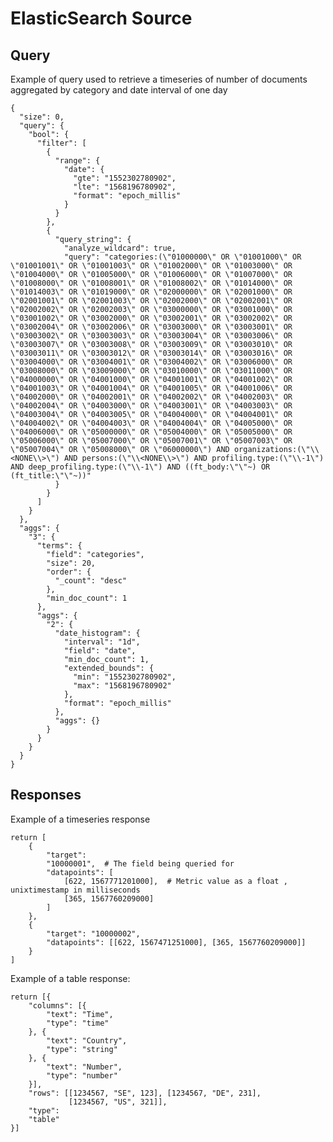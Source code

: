 # ElasticSearch Source


## Query

Example of query used to retrieve a timeseries of number of documents aggregated by category and date interval of one day

    {
      "size": 0,
      "query": {
        "bool": {
          "filter": [
            {
              "range": {
                "date": {
                  "gte": "1552302780902",
                  "lte": "1568196780902",
                  "format": "epoch_millis"
                }
              }
            },
            {
              "query_string": {
                "analyze_wildcard": true,
                "query": "categories:(\"01000000\" OR \"01001000\" OR \"01001001\" OR \"01001003\" OR \"01002000\" OR \"01003000\" OR \"01004000\" OR \"01005000\" OR \"01006000\" OR \"01007000\" OR \"01008000\" OR \"01008001\" OR \"01008002\" OR \"01014000\" OR \"01014003\" OR \"01019000\" OR \"02000000\" OR \"02001000\" OR \"02001001\" OR \"02001003\" OR \"02002000\" OR \"02002001\" OR \"02002002\" OR \"02002003\" OR \"03000000\" OR \"03001000\" OR \"03001002\" OR \"03002000\" OR \"03002001\" OR \"03002002\" OR \"03002004\" OR \"03002006\" OR \"03003000\" OR \"03003001\" OR \"03003002\" OR \"03003003\" OR \"03003004\" OR \"03003006\" OR \"03003007\" OR \"03003008\" OR \"03003009\" OR \"03003010\" OR \"03003011\" OR \"03003012\" OR \"03003014\" OR \"03003016\" OR \"03004000\" OR \"03004001\" OR \"03004002\" OR \"03006000\" OR \"03008000\" OR \"03009000\" OR \"03010000\" OR \"03011000\" OR \"04000000\" OR \"04001000\" OR \"04001001\" OR \"04001002\" OR \"04001003\" OR \"04001004\" OR \"04001005\" OR \"04001006\" OR \"04002000\" OR \"04002001\" OR \"04002002\" OR \"04002003\" OR \"04002004\" OR \"04003000\" OR \"04003001\" OR \"04003003\" OR \"04003004\" OR \"04003005\" OR \"04004000\" OR \"04004001\" OR \"04004002\" OR \"04004003\" OR \"04004004\" OR \"04005000\" OR \"04006000\" OR \"05000000\" OR \"05004000\" OR \"05005000\" OR \"05006000\" OR \"05007000\" OR \"05007001\" OR \"05007003\" OR \"05007004\" OR \"05008000\" OR \"06000000\") AND organizations:(\"\\<NONE\\>\") AND persons:(\"\\<NONE\\>\") AND profiling.type:(\"\\-1\") AND deep_profiling.type:(\"\\-1\") AND ((ft_body:\"\"~) OR (ft_title:\"\"~))"
              }
            }
          ]
        }
      },
      "aggs": {
        "3": {
          "terms": {
            "field": "categories",
            "size": 20,
            "order": {
              "_count": "desc"
            },
            "min_doc_count": 1
          },
          "aggs": {
            "2": {
              "date_histogram": {
                "interval": "1d",
                "field": "date",
                "min_doc_count": 1,
                "extended_bounds": {
                  "min": "1552302780902",
                  "max": "1568196780902"
                },
                "format": "epoch_millis"
              },
              "aggs": {}
            }
          }
        }
      }
    }


## Responses

Example of a timeseries response


    return [
        {
            "target":
            "10000001",  # The field being queried for
            "datapoints": [
                [622, 1567771201000],  # Metric value as a float , unixtimestamp in milliseconds
                [365, 1567760209000]
            ]
        },
        {
            "target": "10000002",
            "datapoints": [[622, 1567471251000], [365, 1567760209000]]
        }
    ]

Example of a table response:

    return [{
        "columns": [{
            "text": "Time",
            "type": "time"
        }, {
            "text": "Country",
            "type": "string"
        }, {
            "text": "Number",
            "type": "number"
        }],
        "rows": [[1234567, "SE", 123], [1234567, "DE", 231],
                 [1234567, "US", 321]],
        "type":
        "table"
    }]
